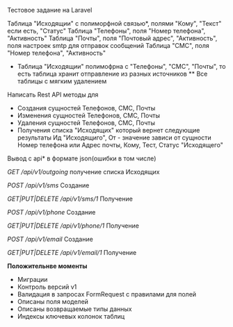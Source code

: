 Тестовое задание на Laravel

Таблица "Исходящии" с полиморфной связью*, полями "Кому", "Текст" если есть, "Статус"
Таблица "Телефоны", поля "Номер телефона", "Активность"
Таблица "Почты", поля "Почтовый адрес", "Активность", поля настроек smtp для отправок сообщений
Таблица "СМС", поля "Номер телефона", "Активность"

* Таблица "Исходящии" полимофрна с "Телефоны", "СМС", "Почты", то есть таблица хранит отправление из разных источников
  ** Все таблицы с мягким удалением

Написать Rest API методы для
- Создания сущностей Телефонов, СМС, Почты
- Изменения сущностей Телефонов, СМС, Почты
- Удаления сущностей Телефонов, СМС, Почты
- Получения списка "Исходящих" который вернет следующие результаты
  Ид "Исходящиго", От - значение зависи от сущности Номер телефона или Адрес почты, Кому, Тест, Статус "Исходящего"


Вывод с api* в формате json(ошибки в том числе)

*GET /api/v1/outgoing* получение списка Исходящих 

*POST /api/v1/sms* Создание

*GET|PUT|DELETE /api/v1/sms/1* Получение

*POST /api/v1/phone* Создание

*GET|PUT|DELETE /api/v1/phone/1* Получение

*POST /api/v1/email* Создание

*GET|PUT|DELETE /api/v1/email/1* Получение

**Положительнве моменты**
- Миграции
- Контроль версий v1
- Валидация в запросах FormRequest с правилами для полей
- Описаны поля моделей
- Описаны возвращаемые типы данных
- Индексы ключевых колонок таблиц
